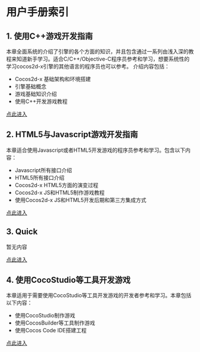 # 用户手册索引
## 1. 使用C++游戏开发指南
本章全面系统的介绍了引擎的各个方面的知识，并且包含通过一系列由浅入深的教程来知道新手学习。适合C/C++/Objective-C程序员参考和学习，想要系统性的学习cocos2d-x引擎的其他语言的程序员也可以参考。
介绍内容包括：

- Cocos2d-x 基础架构和环境搭建
- 引擎基础概念
- 游戏基础知识介绍
- 使用C++开发游戏教程

[点此进入](framework/native/zh.md)

## 2. HTML5与Javascript游戏开发指南
本章适合使用Javascript或者HTML5开发游戏的程序员参考和学习。包含以下内容：

- Javascript所有接口介绍
- HTML5所有接口介绍
- Cocos2d-x HTML5方面的演变过程
- Cocos2d-x JS和HTML5制作游戏教程
- 使用Cocos2d-x JS和HTML5开发后期和第三方集成方式

[点此进入](framework/html5/zh.md)

## 3. Quick
暂无内容

[点此进入](framework/quick/zh.md)

## 4. 使用CocoStudio等工具开发游戏
本章适用于需要使用CocoStudio等工具开发游戏的开发者参考和学习。本章包括以下内容：

- 使用CocoStudio制作游戏
- 使用CocosBuilder等工具制作游戏
- 使用Cocos Code IDE搭建工程

[点此进入](studio/zh.md)

